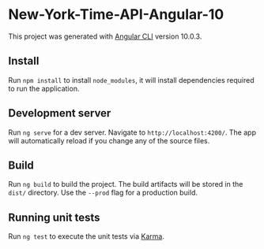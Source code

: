 # New-York-Time-API-Angular-10

This project was generated with [Angular CLI](https://github.com/angular/angular-cli) version 10.0.3.

## Install

Run `npm install` to install `node_modules`, it will install dependencies required to run the application. 

## Development server

Run `ng serve` for a dev server. Navigate to `http://localhost:4200/`. The app will automatically reload if you change any of the source files.

## Build

Run `ng build` to build the project. The build artifacts will be stored in the `dist/` directory. Use the `--prod` flag for a production build.

## Running unit tests

Run `ng test` to execute the unit tests via [Karma](https://karma-runner.github.io).
